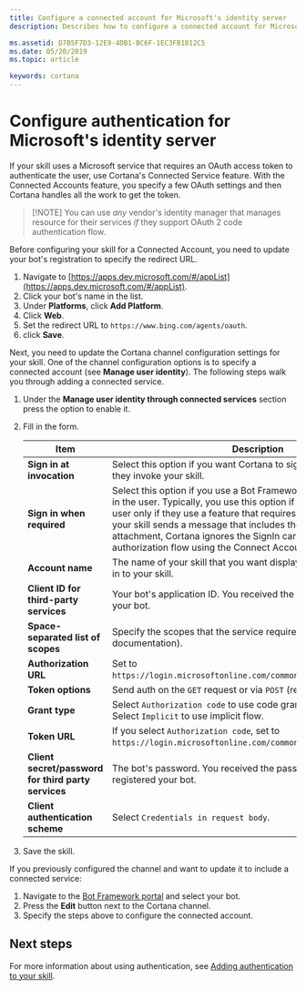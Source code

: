 ```yaml
---
title: Configure a connected account for Microsoft's identity server
description: Describes how to configure a connected account for Microsoft's identify service in Cortana's channel configuration settings.

ms.assetid: D7B5F7D3-12E9-4DB1-BC6F-1EC3FB1812C5
ms.date: 05/20/2019
ms.topic: article

keywords: cortana
---
```


# Configure authentication for Microsoft's identity server

If your skill uses a Microsoft service that requires an OAuth access token to authenticate the user, use Cortana's Connected Service feature. With the Connected Accounts feature, you specify a few OAuth settings and then Cortana handles all the work to get the token.

> [!NOTE] You can use _any_ vendor's identity manager that manages resource for their services _if_ they
> support OAuth 2 code authentication flow.

Before configuring your skill for a Connected Account, you need to update your bot's registration to specify the redirect URL.

1. Navigate to [https://apps.dev.microsoft.com/#/appList](https://apps.dev.microsoft.com/#/appList).
1. Click your bot's name in the list. 
1. Under **Platforms**, click **Add Platform**.
1. Click **Web**.
1. Set the redirect URL to `https://www.bing.com/agents/oauth`. 
1. click **Save**.

Next, you need to update the Cortana channel configuration settings for your skill. One of the channel configuration options is to specify a connected account (see **Manage user identity**). The following steps walk you through adding a connected service.

1. Under the **Manage user identity through connected services** section press the option to enable it.
1. Fill in the form.  
  
    | Item | Description  |
     |------|--------------|
    | **Sign in at invocation** | Select this option if you want Cortana to sign in the user at the time they invoke your skill.
    | **Sign in when required** | Select this option if you use a Bot Framework's SignIn card to sign in the user. Typically, you use this option if you want to sign in the user only if they use a feature that requires authentication. When your skill sends a message that includes the SignIn card as an attachment, Cortana ignores the SignIn card and performs the authorization flow using the Connect Account settings. |
    | **Account name** | The name of your skill that you want displayed when the user signs in to your skill. |
    | **Client ID for third-party services** | Your bot's application ID. You received the ID when you registered your bot. |
    | **Space-separated list of scopes** | Specify the scopes that the service requires (see the service's documentation). |
    | **Authorization URL** | Set to `https://login.microsoftonline.com/common/oauth2/v2.0/authorize`. |
    | **Token options** | Send auth on the `GET` request or via `POST` (recommended). |
    | **Grant type** | Select `Authorization code` to use code grant flow (recommended). Select `Implicit` to use implicit flow. |
    | **Token URL** | If you select `Authorization code`, set to `https://login.microsoftonline.com/common/oauth2/v2.0/token`. |
    | **Client secret/password for third party services** | The bot's password. You received the password when you registered your bot. |
    | **Client authentication scheme** | Select `Credentials in request body`. |

1. Save the skill.

If you previously configured the channel and want to update it to include a connected service:

1. Navigate to the [Bot Framework portal](https://dev.botframework.com/bots) and select your bot.
1. Press the **Edit** button next to the Cortana channel.
1. Specify the steps above to configure the connected account.

<!--

The following are the tasks you need to do to use Microsoft identity as a connected service in your skill. 

1. Register your skill in the Microsoft ecosystem.
2. Update your skill to use connected accounts. 

#### Register your skill in the Microsoft ecosystem

If you created a bot and registered it with Azure Bot Services, it is already registered in the Microsoft ecosystem. If not, the following steps show you how to register a new skill in the Microsoft ecosystem.

1. Navigate to [https://apps.dev.microsoft.com/portal/quickstart](https://apps.dev.microsoft.com/portal/quickstart).
2. Click **Web**.
3. Provide the following information:
    1. **Application Name** 
    2. **Contact Email**
3. Click **Create**.
4. Enter `https://www.bing.com/agents/oauth` as the redirect URL and save.
5. Click **go to settings** to continue configuring your skill.
6. On the configuration page, click **Generate new password** to generate an application secret. Make sure to save it somewhere safe!

If you already registered your bot, you need to edit the registration to add the redirect URL. To add authentication support to an already registered bot, follow these steps.

1. Navigate to [https://apps.dev.microsoft.com/#/appList](https://apps.dev.microsoft.com/#/appList).
2. Select your bot from the list of apps. 
3. Under **Platforms**, click **Add Platform**.
4. Click **Web**.
5. Set the redirect URL to `https://www.bing.com/agents/oauth` and click **Save**.
6. The password used for authentication is your bot's password. 

-->



## Next steps

For more information about using authentication, see [Adding authentication to your skill](authentication.md).
